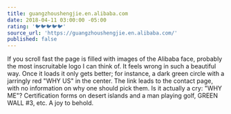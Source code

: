 ```yaml
---
title: guangzhoushengjie.en.alibaba.com
date: 2018-04-11 03:00:00 -05:00
rating: '🐦🐦🐦🐦🐦'
source_url: 'https://guangzhoushengjie.en.alibaba.com/'
published: false
---
```


If you scroll fast the page is filled with images of the Alibaba face, probably the most inscruitable logo I can think of. It feels wrong in such a beautiful way. Once it loads it only gets better; for instance, a dark green circle with a jarringly red "WHY US" in the center. The link leads to the contact page, with no information on why one should pick them. Is it actually a cry: "WHY ME"? Certification forms on desert islands and a man playing golf, GREEN WALL #3, etc. A joy to behold.
